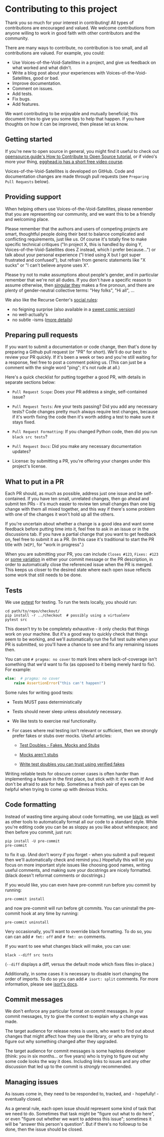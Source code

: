 # Contributing to this project

Thank you so much for your interest in contributing! All types of contributions are encouraged and valued. We welcome contributions from anyone willing to work in good faith with other contributors and the community.

There are many ways to contribute, no contribution is too small, and all contributions are valued. For example, you could:

- Use Voices-of-the-Void-Satellites in a project, and give us feedback on what worked and what
  didn't.
- Write a blog post about your experiences with Voices-of-the-Void-Satellites, good or bad.
- Improve documentation.
- Comment on issues.
- Add tests.
- Fix bugs.
- Add features.

We want contributing to be enjoyable and mutually beneficial; this
document tries to give you some tips to help that happen.
If you have thoughts on how it can be improved, then please let us know.


Getting started
---------------

If you're new to open source in general, you might find it useful to
check out [opensource.guide's How to Contribute to Open Source tutorial](https://opensource.guide/how-to-contribute/), or if
video's more your thing, [egghead.io has a short free video course](https://egghead.io/courses/how-to-contribute-to-an-open-source-project-on-github>).

Voices-of-the-Void-Satellites is developed on GitHub. Code
and documentation changes are made through pull requests (see
`Preparing Pull Requests` below).


Providing support
-----------------

When helping others use Voices-of-the-Void-Satellites, please remember that you are
representing our community, and we want this to be a friendly and
welcoming place.

Please remember that the authors and users of competing projects are
smart, thoughtful people doing their best to balance complicated and
conflicting requirements, just like us. Of course it's totally fine to
make specific technical critiques ("In project X, this is handled by
doing Y, Voices-of-the-Void-Satellites does Z instead, which I prefer because...") or talk
about your personal experience ("I tried using X but I got super
frustrated and confused"), but refrain from generic statements like "X
sucks" or "I can't believe anyone uses X".

Please try not to make assumptions about people's gender, and in
particular remember that we're not all dudes. If you don't have a
specific reason to assume otherwise, then [singular they](https://en.wikipedia.org/wiki/Third-person_pronoun#Singular_they) makes a fine pronoun, and there are plenty of gender-neutral
collective terms: "Hey folks", "Hi all", ...

We also like the Recurse Center's [social rules](https://www.recurse.com/manual#sub-sec-social-rules):

* no feigning surprise (also available in a [sweet comic version](https://jvns.ca/blog/2017/04/27/no-feigning-surprise/))
* no well-actually's
* no subtle -isms ([more details](https://www.recurse.com/blog/38-subtle-isms-at-hacker-school))


Preparing pull requests
-----------------------

If you want to submit a documentation or code change, then that's done
by preparing a Github pull request (or "PR" for short).
We'll do our best to review your PR quickly. If it's
been a week or two and you're still waiting for a response, feel free
to post a comment poking us. (This can just be a comment with the
single word "ping"; it's not rude at all.)

Here's a quick checklist for putting together a good PR, with details
in separate sections below:

* `Pull Request Scope`: Does your PR address a single,
  self-contained issue?

* `Pull Request Tests`: Are your tests passing? Did you add any
  necessary tests? Code changes pretty much always require test
  changes, because if it's worth fixing the code then it's worth
  adding a test to make sure it stays fixed.

* `Pull Request Formatting`: If you changed Python code, then did
  you run ``black src tests``?

* `Pull Request Docs`: Did you make any necessary documentation
  updates?

* License: by submitting a PR, you're offering your
  changes under this project's license.



What to put in a PR
-----------------------

Each PR should, as much as possible, address just one issue and be
self-contained. If you have ten small, unrelated changes, then go
ahead and submit ten PRs - it's much easier to review ten small
changes than one big change with them all mixed together, and this way
if there's some problem with one of the changes it won't hold up all
the others.

If you're uncertain about whether a change is a good idea and want
some feedback before putting time into it, feel free to ask in an
issue or in the discussions tab.  If you have a partial change that you want
to get feedback on, feel free to submit it as a PR. (In this case it's
traditional to start the PR title with `[WIP]`, for "work in
progress".)

When you are submitting your PR, you can include ``Closes #123``,
``Fixes: #123`` or [some variation](https://help.github.com/en/articles/closing-issues-using-keywords) in either your commit message or the PR description, in order to
automatically close the referenced issue when the PR is merged.
This keeps us closer to the desired state where each open issue reflects some
work that still needs to be done.


Tests
-----

We use [pytest](https://pytest.org/) for testing. To run the tests
locally, you should run:

```shell
cd path/to/repo/checkout/
pip install -r ../checkout  # possibly using a virtualenv
pytest src
```

This doesn't try to be completely exhaustive - it only checks that
things work on your machine. But it's
a good way to quickly check that things seem to be working, and we'll
automatically run the full test suite when your PR is submitted, so
you'll have a chance to see and fix any remaining issues then.

You can use ``# pragma: no cover`` to mark lines where
lack-of-coverage isn't something that we'd want to fix (as opposed to
it being merely hard to fix). For example:

```python
else:  # pragma: no cover
    raise AssertionError("this can't happen!")
```

Some rules for writing good tests:

* Tests MUST pass deterministically

* Tests should never sleep unless *absolutely* necessary.

* We like tests to exercise real functionality.

* For cases where real testing isn't relevant or sufficient, then we
  strongly prefer fakes or stubs over mocks. Useful articles:

  * [Test Doubles - Fakes, Mocks and Stubs](https://dev.to/milipski/test-doubles---fakes-mocks-and-stubs)

  * [Mocks aren't stubs](https://martinfowler.com/articles/mocksArentStubs.html)

  * [Write test doubles you can trust using verified fakes](https://codewithoutrules.com/2016/07/31/verified-fakes/)

Writing reliable tests for obscure corner cases is often harder than
implementing a feature in the first place, but stick with it: it's
worth it! And don't be afraid to ask for help. Sometimes a fresh pair
of eyes can be helpful when trying to come up with devious tricks.


Code formatting
---------------

Instead of wasting time arguing about code formatting, we use [black](https://github.com/psf/black) as well as other tools to automatically
format all our code to a standard style. While you're editing code you
can be as sloppy as you like about whitespace; and then before you commit,
just run:

```shell
pip install -U pre-commit
pre-commit
```

to fix it up. (And don't worry if you forget - when you submit a pull
request then we'll automatically check and remind you.) Hopefully this
will let you focus on more important style issues like choosing good
names, writing useful comments, and making sure your docstrings are
nicely formatted. (black doesn't reformat comments or docstrings.)

If you would like, you can even have pre-commit run before you commit by
running:
```shell
pre-commit install
```

and now pre-commit will run before git commits. You can uninstall the
pre-commit hook at any time by running:
```shell
pre-commit uninstall
```

Very occasionally, you'll want to override black formatting. To do so,
you can can add ``# fmt: off`` and ``# fmt: on`` comments.

If you want to see what changes black will make, you can use:
```shell
black --diff src tests
```
(``--diff`` displays a diff, versus the default mode which fixes files
in-place.)


Additionally, in some cases it is necessary to disable isort changing the
order of imports. To do so you can add ``# isort: split`` comments.
For more information, please see [isort's docs](https://pycqa.github.io/isort/docs/configuration/action_comments.html).


Commit messages
---------------

We don't enforce any particular format on commit messages. In your
commit messages, try to give the context to explain *why* a change was
made.

The target audience for release notes is users, who want to find out
about changes that might affect how they use the library, or who are
trying to figure out why something changed after they upgraded.

The target audience for commit messages is some hapless developer
(think: you in six months... or five years) who is trying to figure
out why some code looks the way it does. Including links to issues and
any other discussion that led up to the commit is *strongly*
recommended.


Managing issues
---------------

As issues come in, they need to be responded to, tracked, and -
hopefully! - eventually closed.

As a general rule, each open issue should represent some kind of task
that we need to do. Sometimes that task might be "figure out what to
do here", or even "figure out whether we want to address this issue";
sometimes it will be "answer this person's question". But if there's
no followup to be done, then the issue should be closed.
